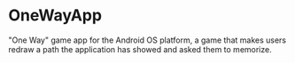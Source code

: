 # OneWayApp
"One Way" game app for the Android OS platform,
a game that makes users redraw a path the application
has showed and asked them to memorize. 

